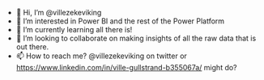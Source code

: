 - 👋 Hi, I’m @villezekeviking
- 👀 I’m interested in Power BI and the rest of the Power Platform
- 🌱 I’m currently learning all there is!
- 💞️ I’m looking to collaborate on making insights of all the raw data that is out there.
- 📫 How to reach me? @villezekeviking on twitter or https://www.linkedin.com/in/ville-gullstrand-b355067a/ might do?

<!---
villezekeviking/villezekeviking is a ✨ special ✨ repository because its `README.md` (this file) appears on your GitHub profile.
You can click the Preview link to take a look at your changes.
--->
